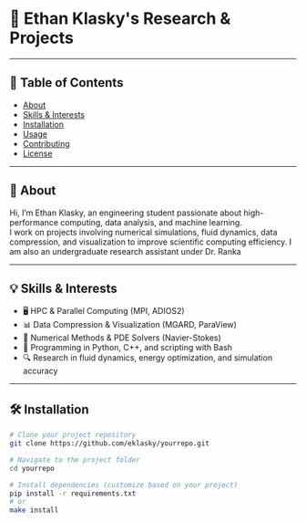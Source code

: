 # 🚀 Ethan Klasky's Research & Projects

---

## 🎯 Table of Contents
- [About](#about)
- [Skills & Interests](#skills--interests)
- [Installation](#installation)
- [Usage](#usage)
- [Contributing](#contributing)
- [License](#license)

---

## 📖 About
Hi, I’m Ethan Klasky, an engineering student passionate about high-performance computing, data analysis, and machine learning.  
I work on projects involving numerical simulations, fluid dynamics, data compression, and visualization to improve scientific computing efficiency.
I am also an undergraduate research assistant under Dr. Ranka

---

## 💡 Skills & Interests
- 🖥️ HPC & Parallel Computing (MPI, ADIOS2)  
- 📊 Data Compression & Visualization (MGARD, ParaView)  
- 🔢 Numerical Methods & PDE Solvers (Navier-Stokes)  
- 🐍 Programming in Python, C++, and scripting with Bash  
- 🔍 Research in fluid dynamics, energy optimization, and simulation accuracy  

---

## 🛠️ Installation

```bash
# Clone your project repository
git clone https://github.com/eklasky/yourrepo.git

# Navigate to the project folder
cd yourrepo

# Install dependencies (customize based on your project)
pip install -r requirements.txt
# or
make install

